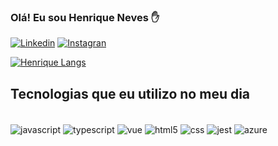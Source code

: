 ### Olá! Eu sou Henrique Neves ✋

[![Linkedin](	https://img.shields.io/badge/LinkedIn-0077B5?style=for-the-badge&logo=linkedin&logoColor=white)](https://www.linkedin.com/in/henrique-neves-16b501195/) 
[![Instagran](https://img.shields.io/badge/Instagram-E4405F?style=for-the-badge&logo=instagram&logoColor=white)](https://www.instagram.com/hnlago/)

[![Henrique Langs](https://github-readme-stats.vercel.app/api/top-langs/?username=HenriqueNevesLago&layout=compact)](https://github.com/anuraghazra/github-readme-stats)

## Tecnologias que eu utilizo no meu dia

<div style="display: inline_block"><br>
  <img align="center" alt="javascript" src="https://img.shields.io/badge/JavaScript-F7DF1E?style=for-the-badge&logo=javascript&logoColor=black" />
  <img align="center" alt="typescript" src="https://img.shields.io/badge/TypeScript-007ACC?style=for-the-badge&logo=typescript&logoColor=white" />
  <img align="center" alt="vue" src="https://img.shields.io/badge/Vue.js-35495E?style=for-the-badge&logo=vue.js&logoColor=4FC08D" />
  <img align="center" alt="html5" src="https://img.shields.io/badge/HTML5-E34F26?style=for-the-badge&logo=html5&logoColor=white" />
  <img align="center" alt="css" src="https://img.shields.io/badge/CSS3-1572B6?style=for-the-badge&logo=css3&logoColor=white" />
  <img align="center" alt="jest" src="https://img.shields.io/badge/Jest-323330?style=for-the-badge&logo=Jest&logoColor=white" />
  <img align="center" alt="azure" src="https://img.shields.io/badge/Microsoft_Azure-0089D6?style=for-the-badge&logo=microsoft-azure&logoColor=white" />
</div><br>



